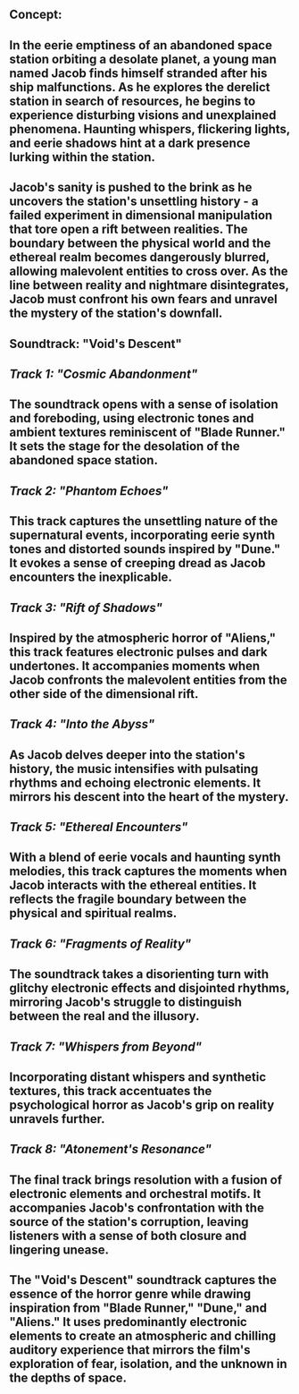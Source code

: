 ## **Concept:**
## In the eerie emptiness of an abandoned space station orbiting a desolate planet, a young man named Jacob finds himself stranded after his ship malfunctions. As he explores the derelict station in search of resources, he begins to experience disturbing visions and unexplained phenomena. Haunting whispers, flickering lights, and eerie shadows hint at a dark presence lurking within the station.

## Jacob's sanity is pushed to the brink as he uncovers the station's unsettling history - a failed experiment in dimensional manipulation that tore open a rift between realities. The boundary between the physical world and the ethereal realm becomes dangerously blurred, allowing malevolent entities to cross over. As the line between reality and nightmare disintegrates, Jacob must confront his own fears and unravel the mystery of the station's downfall.

## **Soundtrack: "Void's Descent"**
## *Track 1: "Cosmic Abandonment"*
## The soundtrack opens with a sense of isolation and foreboding, using electronic tones and ambient textures reminiscent of "Blade Runner." It sets the stage for the desolation of the abandoned space station.

## *Track 2: "Phantom Echoes"*
## This track captures the unsettling nature of the supernatural events, incorporating eerie synth tones and distorted sounds inspired by "Dune." It evokes a sense of creeping dread as Jacob encounters the inexplicable.

## *Track 3: "Rift of Shadows"*
## Inspired by the atmospheric horror of "Aliens," this track features electronic pulses and dark undertones. It accompanies moments when Jacob confronts the malevolent entities from the other side of the dimensional rift.

## *Track 4: "Into the Abyss"*
## As Jacob delves deeper into the station's history, the music intensifies with pulsating rhythms and echoing electronic elements. It mirrors his descent into the heart of the mystery.

## *Track 5: "Ethereal Encounters"*
## With a blend of eerie vocals and haunting synth melodies, this track captures the moments when Jacob interacts with the ethereal entities. It reflects the fragile boundary between the physical and spiritual realms.

## *Track 6: "Fragments of Reality"*
## The soundtrack takes a disorienting turn with glitchy electronic effects and disjointed rhythms, mirroring Jacob's struggle to distinguish between the real and the illusory.

## *Track 7: "Whispers from Beyond"*
## Incorporating distant whispers and synthetic textures, this track accentuates the psychological horror as Jacob's grip on reality unravels further.

## *Track 8: "Atonement's Resonance"*
## The final track brings resolution with a fusion of electronic elements and orchestral motifs. It accompanies Jacob's confrontation with the source of the station's corruption, leaving listeners with a sense of both closure and lingering unease.

## The "Void's Descent" soundtrack captures the essence of the horror genre while drawing inspiration from "Blade Runner," "Dune," and "Aliens." It uses predominantly electronic elements to create an atmospheric and chilling auditory experience that mirrors the film's exploration of fear, isolation, and the unknown in the depths of space.